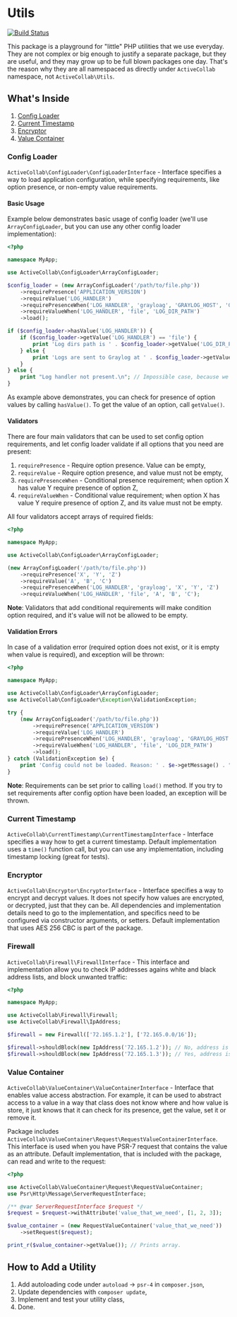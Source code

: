 # Utils

[![Build Status](https://travis-ci.org/activecollab/utils.svg?branch=master)](https://travis-ci.org/activecollab/utils)

This package is a playground for "little" PHP utilities that we use everyday. They are not complex or big enough to justify a separate package, but they are useful, and they may grow up to be full blown packages one day. That's the reason why they are all namespaced as directly under `ActiveCollab` namespace, not `ActiveCollab\Utils`.

## What's Inside

1. [Config Loader](#config-loader)
1. [Current Timestamp](#current-timestamp)
1. [Encryptor](#encryptor)
1. [Value Container](#value-container)

### Config Loader

`ActiveCollab\ConfigLoader\ConfigLoaderInterface` - Interface specifies a way to load application configuration, while specifying requirements, like option presence, or non-empty value requirements.

#### Basic Usage

Example below demonstrates basic usage of config loader (we'll use `ArrayConfigLoader`, but you can use any other config loader implementation):

```php
<?php

namespace MyApp;

use ActiveCollab\ConfigLoader\ArrayConfigLoader;

$config_loader = (new ArrayConfigLoader('/path/to/file.php'))
    ->requirePresence('APPLICATION_VERSION')
    ->requireValue('LOG_HANDLER')
    ->requirePresenceWhen('LOG_HANDLER', 'grayloag', 'GRAYLOG_HOST', 'GRAYLOG_PORT')
    ->requireValueWhen('LOG_HANDLER', 'file', 'LOG_DIR_PATH')
    ->load();

if ($config_loader->hasValue('LOG_HANDLER')) {
    if ($config_loader->getValue('LOG_HANDLER') == 'file') {
        print 'Log dirs path is ' . $config_loader->getValue('LOG_DIR_PATH') . ".\n";
    } else {
        print 'Logs are sent to Graylog at ' . $config_loader->getValue('GRAYLOG_HOST') . ':' . $config_loader->getValue('GRAYLOG_PORT') . ".\n";    
    }
} else {
    print "Log handler not present.\n"; // Impossible case, because we value is required. Using this just to demonstrate `hasValue()` method.
}
```

As example above demonstrates, you can check for presence of option values by calling `hasValue()`. To get the value of an option, call `getValue()`.

#### Validators

There are four main validators that can be used to set config option requirements, and let config loader validate if all options that you need are present:

1. `requirePresence` - Require option presence. Value can be empty,
1. `requireValue` - Require option presence, and value must not be empty,
1. `requirePresenceWhen` - Conditional presence requirement; when option X has value Y require presence of option Z,
1. `requireValueWhen` - Conditional value requirement; when option X has value Y require presence of option Z, and its value must not be empty.

All four validators accept arrays of required fields:

```php
<?php

namespace MyApp;

use ActiveCollab\ConfigLoader\ArrayConfigLoader;

(new ArrayConfigLoader('/path/to/file.php'))
    ->requirePresence('X', 'Y', 'Z')
    ->requireValue('A', 'B', 'C')
    ->requirePresenceWhen('LOG_HANDLER', 'grayloag', 'X', 'Y', 'Z')
    ->requireValueWhen('LOG_HANDLER', 'file', 'A', 'B', 'C');
```

**Note**: Validators that add conditional requirements will make condition option required, and it's value will not be allowed to be empty.

#### Validation Errors

In case of a validation error (required option does not exist, or it is empty when value is required), and exception will be thrown:

```php
<?php

namespace MyApp;

use ActiveCollab\ConfigLoader\ArrayConfigLoader;
use ActiveCollab\ConfigLoader\Exception\ValidationException;

try {
    (new ArrayConfigLoader('/path/to/file.php'))
        ->requirePresence('APPLICATION_VERSION')
        ->requireValue('LOG_HANDLER')
        ->requirePresenceWhen('LOG_HANDLER', 'grayloag', 'GRAYLOG_HOST', 'GRAYLOG_PORT')
        ->requireValueWhen('LOG_HANDLER', 'file', 'LOG_DIR_PATH')
        ->load();
} catch (ValidationException $e) {
    print 'Config could not be loaded. Reason: ' . $e->getMessage() . "\n";
}
```

**Note**: Requirements can be set prior to calling `load()` method. If you try to set requirements after config option have been loaded, an exception will be thrown. 

### Current Timestamp

`ActiveCollab\CurrentTimestamp\CurrentTimestampInterface` - Interface specifies a way how to get a current timestamp. Default implementation uses a `time()` function call, but you can use any implementation, including timestamp locking (great for tests).
 
### Encryptor
 
`ActiveCollab\Encryptor\EncryptorInterface` - Interface specifies a way to encrypt and decrypt values. It does not specify how values are encrypted, or decrypted, just that they can be. All dependencies and implementation details need to go to the implementation, and specifics need to be configured via constructor arguments, or setters. Default implementation that uses AES 256 CBC is part of the package.

### Firewall

`ActiveCollab\Firewall\FirewallInterface` - This interface and implementation allow you to check IP addresses agains white and black address lists, and block unwanted traffic:

```php
<?php

namespace MyApp;

use ActiveCollab\Firewall\Firewall;
use ActiveCollab\Firewall\IpAddress;

$firewall = new Firewall(['72.165.1.2'], ['72.165.0.0/16']);

$firewall->shouldBlock(new IpAddress('72.165.1.2')); // No, address is white-listed.
$firewall->shouldBlock(new IpAddress('72.165.1.3')); // Yes, address is in the black-listed range.
```

### Value Container

`ActiveCollab\ValueContainer\ValueContainerInterface` - Interface that enables value access abstraction. For example, it can be used to abstract access to a value in a way that class does not know where and how value is store, it just knows that it can check for its presence, get the value, set it or remove it.

Package includes `ActiveCollab\ValueContainer\Request\RequestValueContainerInterface`. This interface is used when you have PSR-7 request that contains the value as an attribute. Default implementation, that is included with the package, can read and write to the request:
 
```php
<?php

use ActiveCollab\ValueContainer\Request\RequestValueContainer;
use Psr\Http\Message\ServerRequestInterface;

/** @var ServerRequestInterface $request */
$request = $request->withAttribute('value_that_we_need', [1, 2, 3]);

$value_container = (new RequestValueContainer('value_that_we_need'))
    ->setRequest($request);

print_r($value_container->getValue()); // Prints array.
```

## How to Add a Utility

1. Add autoloading code under `autoload` -> `psr-4` in `composer.json`,
1. Update dependencies with `composer update`,
1. Implement and test your utility class,
1. Done.
